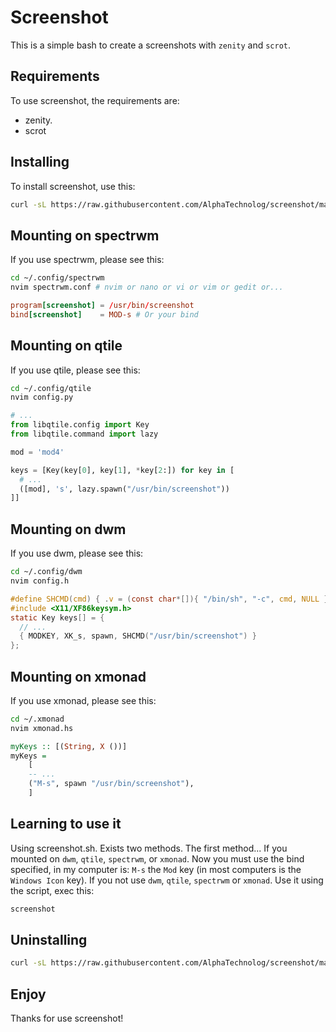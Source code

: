 # Screenshot

This is a simple bash to create a screenshots with `zenity` and `scrot`.

## Requirements

To use screenshot, the requirements are:

- zenity.
- scrot

## Installing

To install screenshot, use this:

```sh
curl -sL https://raw.githubusercontent.com/AlphaTechnolog/screenshot/main/install.sh | sudo bash
```

## Mounting on spectrwm

If you use spectrwm, please see this:

```sh
cd ~/.config/spectrwm
nvim spectrwm.conf # nvim or nano or vi or vim or gedit or...
```

```conf
program[screenshot] = /usr/bin/screenshot
bind[screenshot]    = MOD-s # Or your bind
```

## Mounting on qtile

If you use qtile, please see this:

```sh
cd ~/.config/qtile
nvim config.py
```

```python
# ...
from libqtile.config import Key
from libqtile.command import lazy

mod = 'mod4'

keys = [Key(key[0], key[1], *key[2:]) for key in [
  # ...
  ([mod], 's', lazy.spawn("/usr/bin/screenshot"))
]]
```

## Mounting on dwm

If you use dwm, please see this:

```sh
cd ~/.config/dwm
nvim config.h
```

```c
#define SHCMD(cmd) { .v = (const char*[]){ "/bin/sh", "-c", cmd, NULL } }
#include <X11/XF86keysym.h>
static Key keys[] = {
  // ...
  { MODKEY, XK_s, spawn, SHCMD("/usr/bin/screenshot") }
};
```

## Mounting on xmonad

If you use xmonad, please see this:

```sh
cd ~/.xmonad
nvim xmonad.hs
```

```haskell
myKeys :: [(String, X ())]
myKeys = 
    [
    -- ...
    ("M-s", spawn "/usr/bin/screenshot"),
    ]
```

## Learning to use it

Using screenshot.sh. Exists two methods.
The first method... If you mounted on `dwm`, `qtile`, `spectrwm`, or `xmonad`.
Now you must use the bind specified, in my
computer is: `M-s` the `Mod` key (in most computers
is the `Windows Icon` key). If you not use `dwm`, `qtile`, `spectrwm` or `xmonad`.
Use it using the script, exec this:

```sh
screenshot
```

## Uninstalling

```bash
curl -sL https://raw.githubusercontent.com/AlphaTechnolog/screenshot/main/uninstall.sh | sudo bash
```

## Enjoy

Thanks for use screenshot!
